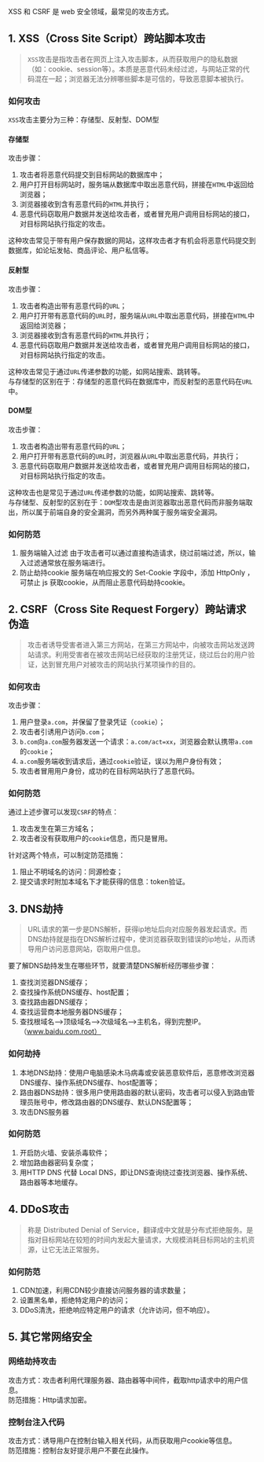 XSS 和 CSRF 是 web 安全领域，最常见的攻击方式。

## 1. XSS（Cross Site Script）跨站脚本攻击
> `XSS`攻击是指攻击者在网页上注入攻击脚本，从而获取用户的隐私数据（如：cookie、session等）。本质是恶意代码未经过滤，与网站正常的代码混在一起；浏览器无法分辨哪些脚本是可信的，导致恶意脚本被执行。
### 如何攻击
`XSS`攻击主要分为三种：存储型、反射型、DOM型

#### 存储型
攻击步骤：    
1. 攻击者将恶意代码提交到目标网站的数据库中；
2. 用户打开目标网站时，服务端从数据库中取出恶意代码，拼接在`HTML`中返回给浏览器；
3. 浏览器接收到含有恶意代码的`HTML`并执行；
4. 恶意代码窃取用户数据并发送给攻击者，或者冒充用户调用目标网站的接口，对目标网站执行指定的攻击。

这种攻击常见于带有用户保存数据的网站，这样攻击者才有机会将恶意代码提交到数据库，如论坛发帖、商品评论、用户私信等。

#### 反射型
攻击步骤：    
1. 攻击者构造出带有恶意代码的`URL`；
2. 用户打开带有恶意代码的`URL`时，服务端从`URL`中取出恶意代码，拼接在`HTML`中返回给浏览器；
3. 浏览器接收到含有恶意代码的`HTML`并执行；
4. 恶意代码窃取用户数据并发送给攻击者，或者冒充用户调用目标网站的接口，对目标网站执行指定的攻击。

这种攻击常见于通过`URL`传递参数的功能，如网站搜索、跳转等。   
与存储型的区别在于：存储型的恶意代码在数据库中，而反射型的恶意代码在`URL`中。

#### DOM型
攻击步骤：    
1. 攻击者构造出带有恶意代码的`URL`；
2. 用户打开带有恶意代码的`URL`时，浏览器从`URL`中取出恶意代码，并执行；
3. 恶意代码窃取用户数据并发送给攻击者，或者冒充用户调用目标网站的接口，对目标网站执行指定的攻击。

这种攻击也是常见于通过`URL`传递参数的功能，如网站搜索、跳转等。   
与存储型、反射型的区别在于：`DOM`型攻击是由浏览器取出恶意代码而非服务端取出，所以属于前端自身的安全漏洞，而另外两种属于服务端安全漏洞。

### 如何防范
1. 服务端输入过滤
  由于攻击者可以通过直接构造请求，绕过前端过滤，所以，输入过滤通常放在服务端进行。
2. 防止劫持cookie
  服务端在响应报文的 Set-Cookie 字段中，添加 HttpOnly ，可禁止 js 获取cookie，从而阻止恶意代码劫持cookie。

## 2. CSRF（Cross Site Request Forgery）跨站请求伪造
> 攻击者诱导受害者进入第三方网站，在第三方网站中，向被攻击网站发送跨站请求。利用受害者在被攻击网站已经获取的注册凭证，绕过后台的用户验证，达到冒充用户对被攻击的网站执行某项操作的目的。

### 如何攻击
攻击步骤：    
1. 用户登录`a.com`，并保留了登录凭证（`cookie`）；
2. 攻击者引诱用户访问`b.com`；
3. `b.com`向`a.com`服务器发送一个请求：`a.com/act=xx`，浏览器会默认携带`a.com`的`cookie`；
4. `a.com`服务端收到请求后，通过`cookie`验证，误以为用户身份有效；
5. 攻击者冒用用户身份，成功的在目标网站执行了恶意代码。

### 如何防范
通过上述步骤可以发现`CSRF`的特点：    
1. 攻击发生在第三方域名；
2. 攻击者没有获取用户的`cookie`信息，而只是冒用。

针对这两个特点，可以制定防范措施：    
1. 阻止不明域名的访问：同源检查；
2. 提交请求时附加本域名下才能获得的信息：token验证。

## 3. DNS劫持
> URL请求的第一步是DNS解析，获得ip地址后向对应服务器发起请求。而DNS劫持就是指在DNS解析过程中，使浏览器获取到错误的ip地址，从而诱导用户访问恶意网站，窃取用户信息。

要了解DNS劫持发生在哪些环节，就要清楚DNS解析经历哪些步骤：
1. 查找浏览器DNS缓存；
2. 查找操作系统DNS缓存、host配置；
3. 查找路由器DNS缓存；
4. 查找运营商本地服务器DNS缓存；
5. 查找根域名——>顶级域名——>次级域名——>主机名，得到完整IP。（www.baidu.com.root）

### 如何劫持
1. 本地DNS劫持：使用户电脑感染木马病毒或安装恶意软件后，恶意修改浏览器DNS缓存、操作系统DNS缓存、host配置等；
2. 路由器DNS劫持：很多用户使用路由器的默认密码，攻击者可以侵入到路由管理员账号中，修改路由器的DNS缓存、默认DNS配置等；
3. 攻击DNS服务器

### 如何防范
1. 开启防火墙、安装杀毒软件；
2. 增加路由器密码复杂度；
3. 用HTTP DNS 代替 Local DNS，即让DNS查询绕过查找浏览器、操作系统、路由器等本地缓存。

## 4. DDoS攻击
> 称是 Distributed Denial of Service，翻译成中文就是分布式拒绝服务。是指对目标网站在较短的时间内发起大量请求，大规模消耗目标网站的主机资源，让它无法正常服务。

### 如何防范
1. CDN加速，利用CDN较少直接访问服务器的请求数量；
2. 设置黑名单，拒绝特定用户的访问；
3. DDoS清洗，拒绝响应特定用户的请求（允许访问，但不响应）。

## 5. 其它常网络安全
### 网络劫持攻击
攻击方式：攻击者利用代理服务器、路由器等中间件，截取http请求中的用户信息。    
防范措施：Http请求加密。

### 控制台注入代码
攻击方式：诱导用户在控制台输入相关代码，从而获取用户cookie等信息。    
防范措施：控制台友好提示用户不要在此操作。